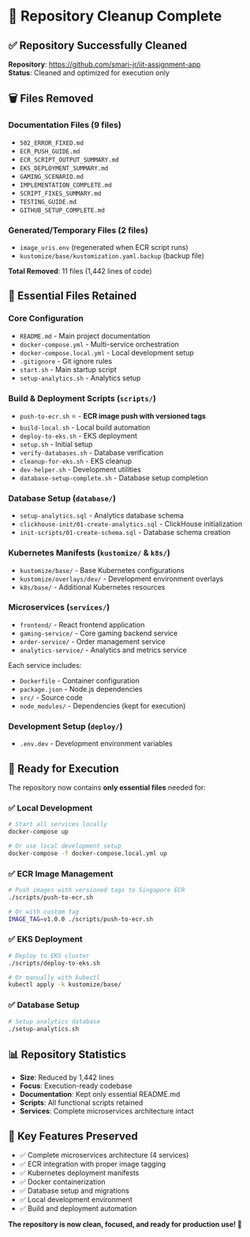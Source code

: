 # 🧹 Repository Cleanup Complete

## ✅ **Repository Successfully Cleaned**

**Repository**: https://github.com/smari-jr/iit-assignment-app  
**Status**: Cleaned and optimized for execution only

## 🗑️ **Files Removed**

### Documentation Files (9 files)
- `502_ERROR_FIXED.md`
- `ECR_PUSH_GUIDE.md` 
- `ECR_SCRIPT_OUTPUT_SUMMARY.md`
- `EKS_DEPLOYMENT_SUMMARY.md`
- `GAMING_SCENARIO.md`
- `IMPLEMENTATION_COMPLETE.md`
- `SCRIPT_FIXES_SUMMARY.md`
- `TESTING_GUIDE.md`
- `GITHUB_SETUP_COMPLETE.md`

### Generated/Temporary Files (2 files)
- `image_uris.env` (regenerated when ECR script runs)
- `kustomize/base/kustomization.yaml.backup` (backup file)

**Total Removed**: 11 files (1,442 lines of code)

## 📁 **Essential Files Retained**

### Core Configuration
- `README.md` - Main project documentation
- `docker-compose.yml` - Multi-service orchestration
- `docker-compose.local.yml` - Local development setup
- `.gitignore` - Git ignore rules
- `start.sh` - Main startup script
- `setup-analytics.sh` - Analytics setup

### Build & Deployment Scripts (`scripts/`)
- `push-to-ecr.sh` ⭐ - **ECR image push with versioned tags**
- `build-local.sh` - Local build automation
- `deploy-to-eks.sh` - EKS deployment
- `setup.sh` - Initial setup
- `verify-databases.sh` - Database verification
- `cleanup-for-eks.sh` - EKS cleanup
- `dev-helper.sh` - Development utilities
- `database-setup-complete.sh` - Database setup completion

### Database Setup (`database/`)
- `setup-analytics.sql` - Analytics database schema
- `clickhouse-init/01-create-analytics.sql` - ClickHouse initialization
- `init-scripts/01-create-schema.sql` - Database schema creation

### Kubernetes Manifests (`kustomize/` & `k8s/`)
- `kustomize/base/` - Base Kubernetes configurations
- `kustomize/overlays/dev/` - Development environment overlays  
- `k8s/base/` - Additional Kubernetes resources

### Microservices (`services/`)
- `frontend/` - React frontend application
- `gaming-service/` - Core gaming backend service
- `order-service/` - Order management service
- `analytics-service/` - Analytics and metrics service

Each service includes:
- `Dockerfile` - Container configuration
- `package.json` - Node.js dependencies
- `src/` - Source code
- `node_modules/` - Dependencies (kept for execution)

### Development Setup (`deploy/`)
- `.env.dev` - Development environment variables

## 🚀 **Ready for Execution**

The repository now contains **only essential files** needed for:

### ✅ **Local Development**
```bash
# Start all services locally
docker-compose up

# Or use local development setup
docker-compose -f docker-compose.local.yml up
```

### ✅ **ECR Image Management**
```bash
# Push images with versioned tags to Singapore ECR
./scripts/push-to-ecr.sh

# Or with custom tag
IMAGE_TAG=v1.0.0 ./scripts/push-to-ecr.sh
```

### ✅ **EKS Deployment**
```bash
# Deploy to EKS cluster
./scripts/deploy-to-eks.sh

# Or manually with kubectl
kubectl apply -k kustomize/base/
```

### ✅ **Database Setup**
```bash
# Setup analytics database
./setup-analytics.sh
```

## 📊 **Repository Statistics**
- **Size**: Reduced by 1,442 lines
- **Focus**: Execution-ready codebase
- **Documentation**: Kept only essential README.md
- **Scripts**: All functional scripts retained
- **Services**: Complete microservices architecture intact

## 🔧 **Key Features Preserved**
- ✅ Complete microservices architecture (4 services)
- ✅ ECR integration with proper image tagging
- ✅ Kubernetes deployment manifests
- ✅ Docker containerization
- ✅ Database setup and migrations
- ✅ Local development environment
- ✅ Build and deployment automation

**The repository is now clean, focused, and ready for production use! 🎯**
